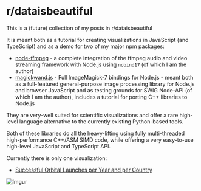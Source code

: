 # r/dataisbeautiful

This is a (future) collection of my posts in r/dataisbeautiful

It is meant both as a tutorial for creating visualizations in JavaScript (and TypeScript) and as a demo for two of my major npm packages:

* [node-ffmpeg](https://github.com/mmomtchev/node-ffmpeg) - a complete integration of the ffmpeg audio and video streaming framework with Node.js using `nobind17` (of which I am the author)
* [magickwand.js](https://github.com/mmomtchev/magickwand.js) - Full ImageMagick-7 bindings for Node.js - meant both as a full-featured general-purpose image processing library for Node.js and browser JavaScript and as testing grounds for SWIG Node-API (of which I am the author), includes a tutorial for porting C++ libraries to Node.js

They are very-well suited for scientific visualizations and offer a rare high-level language alternative to the currently existing Python-based tools.

Both of these libraries do all the heavy-lifting using fully multi-threaded high-performance C++/ASM SIMD code, while offering a very easy-to-use high-level JavaScript and TypeScript API.

Currently there is only one visualization:

* [Successful Orbital Launches per Year and per Country](https://github.com/mmomtchev/data-is-beautiful/tree/main/orbital-launches)

![Imgur](https://i.imgur.com/WiQrygD.gif)
